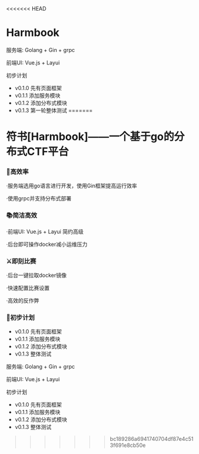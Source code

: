 <<<<<<< HEAD
# Harmbook

服务端: Golang + Gin + grpc

前端UI: Vue.js + Layui


初步计划

+ v0.1.0 先有页面框架
+ v0.1.1 添加服务模块
+ v0.1.2 添加分布式模块
+ v0.1.3 第一轮整体测试
=======
# 符书[Harmbook]——一个基于go的分布式CTF平台

### 🚀高效率

·服务端选用go语言进行开发，使用Gin框架提高运行效率

·使用grpc并支持分布式部署

### 📚简洁高效

·前端UI: Vue.js + Layui 简约高级

·后台即可操作docker减小运维压力

### ⚔即刻比赛

·后台一键拉取docker镜像

·快速配置比赛设置

·高效的反作弊

### 📕初步计划

+ v0.1.0 先有页面框架
+ v0.1.1 添加服务模块
+ v0.1.2 添加分布式模块
+ v0.1.3 整体测试









服务端: Golang + Gin + grpc

前端UI: Vue.js + Layui


初步计划

+ v0.1.0 先有页面框架
+ v0.1.1 添加服务模块
+ v0.1.2 添加分布式模块
+ v0.1.3 整体测试
>>>>>>> bc189286a6941740704df87e4c513f691e8cb50e
